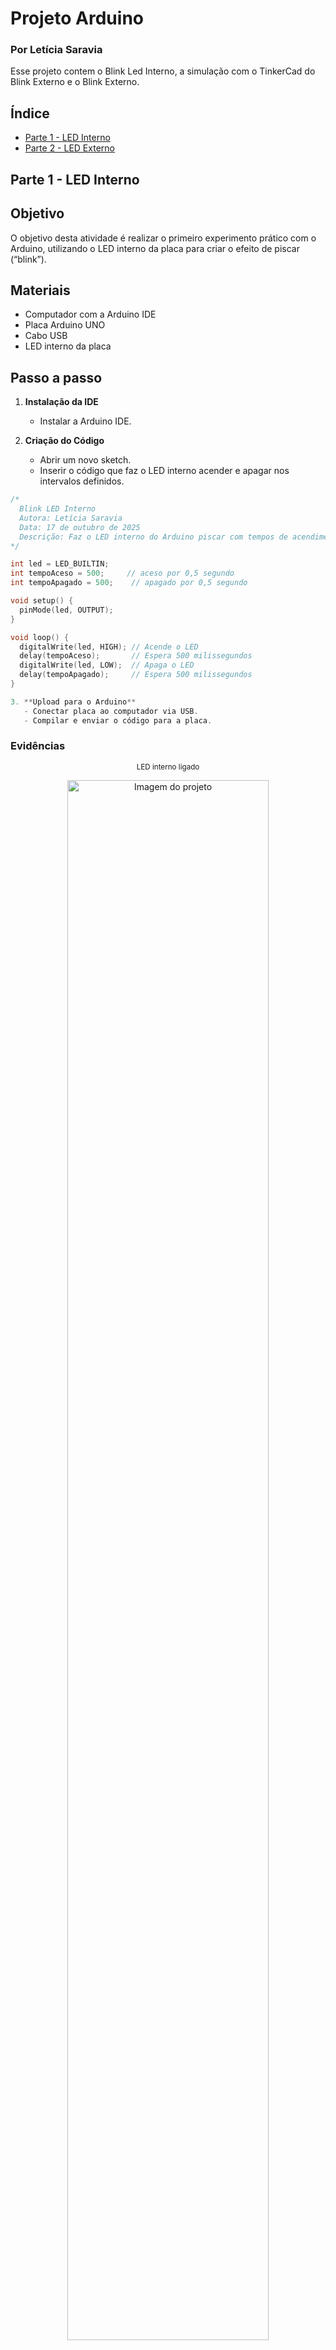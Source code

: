 # Projeto Arduino
### Por Letícia Saravia
Esse projeto contem o Blink Led Interno, a simulação com o TinkerCad do Blink Externo e o Blink Externo.

## Índice

- [Parte 1 - LED Interno](#parte-1---led-interno)
- [Parte 2 - LED Externo](#parte-2---led-externo)

## Parte 1 - LED Interno

## Objetivo

O objetivo desta atividade é realizar o primeiro experimento prático com o Arduino, utilizando o LED interno da placa para criar o efeito de piscar (“blink”).  

## Materiais

- Computador com a Arduino IDE
- Placa Arduino UNO 
- Cabo USB
- LED interno da placa

## Passo a passo

1. **Instalação da IDE**  
   - Instalar a Arduino IDE.  

2. **Criação do Código**  
   - Abrir um novo sketch.  
   - Inserir o código que faz o LED interno acender e apagar nos intervalos definidos.

    
```cpp
/*
  Blink LED Interno
  Autora: Letícia Saravia
  Data: 17 de outubro de 2025
  Descrição: Faz o LED interno do Arduino piscar com tempos de acendimento (X) e apagamento (Y).
*/

int led = LED_BUILTIN;   
int tempoAceso = 500;     // aceso por 0,5 segundo
int tempoApagado = 500;    // apagado por 0,5 segundo

void setup() {
  pinMode(led, OUTPUT);  
}

void loop() {
  digitalWrite(led, HIGH); // Acende o LED
  delay(tempoAceso);       // Espera 500 milissegundos
  digitalWrite(led, LOW);  // Apaga o LED
  delay(tempoApagado);     // Espera 500 milissegundos
}

3. **Upload para o Arduino**  
   - Conectar placa ao computador via USB.  
   - Compilar e enviar o código para a placa.
```
### Evidências
<div align="center">
  
  <sub>LED interno ligado</sub>  
  
  <img src="./img/intlig.jpg" alt="Imagem do projeto" width="80%">
  <br>
  <sup>Fonte: Prod. por Letícia</sup>

  <div align="center">
  
  <sub>LED interno desligado</sub>  
  
  <img src="./img/intdes.jpg" alt="Imagem do projeto" width="80%">
  <br>
  <sup>Fonte: Prod. por Letícia</sup>

 <div align="center">
  
  <sub> Print do código</sub>  
  
  <img src="./img/internoprint.jpg" alt="Imagem do projeto" width="80%">
  <br>
  <sup>Fonte: Prod. por Letícia</sup>

  

  


## Parte 2 – Simulando Blink Externo (TinkerCad)
## Objetivo

Nesta segunda parte, o objetivo é simular no TinkerCad um circuito externo que reproduza o comportamento do “pisca-pisca” realizado anteriormente com o LED interno.
Agora, o controle será feito sobre um LED físico conectado em um protoboard, utilizando uma porta digital do Arduino UNO, resistores e ligações elétricas adequadas.

## Materiais

Plataforma TinkerCad (modo de simulação de circuitos)

Arduino UNO virtual

Protoboard

LED externo (OFF_BOARD)

Resistor de 220 Ω

Fios de conexão

## Esquema de Ligação

Anodo (perna maior) do LED → pino digital 13 do Arduino (via fio jumper).

Catodo (perna menor) do LED → resistor de 220 Ω → linha GND da protoboard.

Linha GND da protoboard conectada ao GND do Arduino.

  Blink LED Externo
  Autora: Letícia Saravia
  Data: 17 de outubro de 2025
  Descrição: Pisca um LED externo conectado ao pino 13 do Arduino UNO.
  ```

int led = 13;           // LED conectado ao pino digital 13
int tempoAceso = 500;   // LED aceso por 0,5 segundo
int tempoApagado = 500; // LED apagado por 0,5 segundo

void setup() {
  pinMode(led, OUTPUT); // Define o pino como saída
}

void loop() {
  digitalWrite(led, HIGH); // Acende o LED
  delay(tempoAceso);       // Espera 500 ms
  digitalWrite(led, LOW);  // Apaga o LED
  delay(tempoApagado);     // Espera 500 ms
}
```

# Evidências
 <div align="center">
  
  <sub>LED externo ligado</sub>  
  
  <img src="./img/extlig.jpg" alt="Imagem do projeto" width="80%">
  <br>
  <sup>Fonte: Prod. por Letícia</sup>

  
 <div align="center">
  
  <sub>LED externo desligado</sub>  
  
  <img src="./img/extdes.jpg" alt="Imagem do projeto" width="80%">
  <br>
  <sup>Fonte: Prod. por Letícia</sup>

  
 <div align="center">
  
  <sub>Print do código</sub>  
  
  <img src="./img/externoprint.jpg" alt="Imagem do projeto" width="80%">
  <br>
  <sup>Fonte: Prod. por Letícia</sup>

  

  
